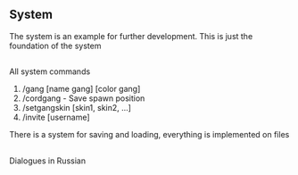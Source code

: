 ## System
The system is an example for further development. 
This is just the foundation of the system
##
All system commands

1. /gang [name gang] [color gang]
2. /cordgang - Save spawn position
3. /setgangskin [skin1, skin2, ...]
4. /invite [username]

There is a system for saving and loading, everything is implemented on files
##

Dialogues in Russian

##
